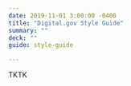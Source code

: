 ```yaml
---
date: 2019-11-01 3:00:00 -0400
title: "Digital.gov Style Guide"
summary: ""
deck: ""
guide: style-guide

---
```


TKTK
